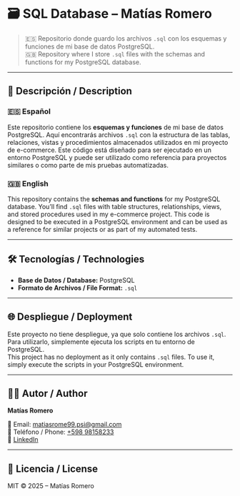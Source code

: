 # 🗃️ SQL Database – Matías Romero

> 🇪🇸 Repositorio donde guardo los archivos `.sql` con los esquemas y funciones de mi base de datos PostgreSQL.  
> 🇬🇧 Repository where I store `.sql` files with the schemas and functions for my PostgreSQL database.

------------------------------------------------------------------

## 📌 Descripción / Description

### 🇪🇸 Español
Este repositorio contiene los **esquemas y funciones** de mi base de datos PostgreSQL. Aquí encontrarás archivos `.sql` con la estructura de las tablas, relaciones, vistas y procedimientos almacenados utilizados en mi proyecto de e-commerce. Este código está diseñado para ser ejecutado en un entorno PostgreSQL y puede ser utilizado como referencia para proyectos similares o como parte de mis pruebas automatizadas.

### 🇬🇧 English
This repository contains the **schemas and functions** for my PostgreSQL database. You’ll find `.sql` files with table structures, relationships, views, and stored procedures used in my e-commerce project. This code is designed to be executed in a PostgreSQL environment and can be used as a reference for similar projects or as part of my automated tests.

------------------------------------------------------------------

## 🛠 Tecnologías / Technologies

- **Base de Datos / Database:** PostgreSQL  
- **Formato de Archivos / File Format:** `.sql`

------------------------------------------------------------------

## 🌐 Despliegue / Deployment

Este proyecto no tiene despliegue, ya que solo contiene los archivos `.sql`. Para utilizarlo, simplemente ejecuta los scripts en tu entorno de PostgreSQL.  
This project has no deployment as it only contains `.sql` files. To use it, simply execute the scripts in your PostgreSQL environment.

------------------------------------------------------------------

## 👨‍💻 Autor / Author 

**Matías Romero**

📧 Email: [matiasrome99.psi@gmail.com](mailto:matiasrome99.psi@gmail.com)  
📱 Teléfono / Phone: [+598 98158233](https://wa.me/59898158233)  
🔗 [LinkedIn](https://www.linkedin.com/in/matias-romero-qa-testing/)

------------------------------------------------------------------

## 📃 Licencia / License

MIT © 2025 – Matías Romero
